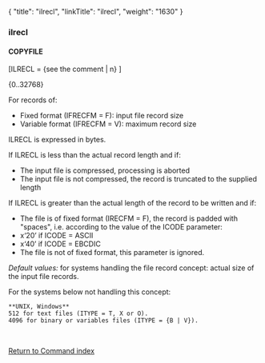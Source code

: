 {
    "title": "ilrecl",
    "linkTitle": "ilrecl",
    "weight": "1630"
}<span id="ilrecl"></span>

### ilrecl

#### COPYFILE

\[ILRECL = {see the comment
| n} \]   

{0..32768}

For records of:

-   Fixed format (IFRECFM = F): input file record
    size
-   Variable format (IFRECFM = V): maximum record
    size

ILRECL is expressed in bytes.

If ILRECL is less than the actual record length and if:

-   The input file is compressed, processing is aborted
-   The input file is not compressed, the record is
    truncated to the supplied length

If ILRECL is greater than the actual length of the record to be written
and if:

-   The file is of fixed format (IRECFM = F), the
    record is padded with "spaces", i.e. according to the value
    of the ICODE parameter:
-   x‘20’ if ICODE = ASCII
-   x‘40’ if ICODE = EBCDIC
-   The file is not of fixed format, this parameter
    is ignored.

*Default values:* for systems handling
the file record concept: actual size of the input file records.

For the systems below not handling this concept:

```
**UNIX, Windows**
512 for text files (ITYPE = T, X or O).
4096 for binary or variables files (ITYPE = {B | V}).
```

 

[Return to Command index](../../)

